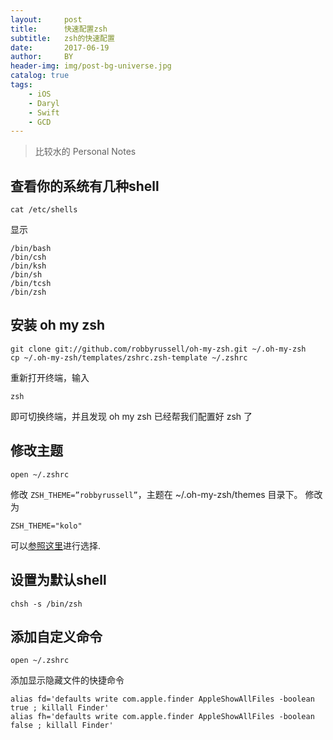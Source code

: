 ```yaml
---
layout:     post
title:      快速配置zsh
subtitle:   zsh的快速配置
date:       2017-06-19
author:     BY
header-img: img/post-bg-universe.jpg
catalog: true
tags:
    - iOS
    - Daryl
    - Swift
    - GCD
---
```



> 比较水的 Personal Notes

## 查看你的系统有几种shell

	cat /etc/shells

显示

	/bin/bash
	/bin/csh
	/bin/ksh
	/bin/sh
	/bin/tcsh
	/bin/zsh
	
## 安装 oh my zsh

	git clone git://github.com/robbyrussell/oh-my-zsh.git ~/.oh-my-zsh
	cp ~/.oh-my-zsh/templates/zshrc.zsh-template ~/.zshrc

重新打开终端，输入 
	
	zsh

即可切换终端，并且发现 oh my zsh 已经帮我们配置好 zsh 了

## 修改主题

	open ~/.zshrc 
	
修改 `ZSH_THEME=”robbyrussell”`，主题在 ~/.oh-my-zsh/themes 目录下。
修改为

	ZSH_THEME="kolo"

可以[参照这里](https://github.com/robbyrussell/oh-my-zsh/wiki/themes)进行选择.

## 设置为默认shell

	chsh -s /bin/zsh
	
## 添加自定义命令

	open ~/.zshrc
添加显示隐藏文件的快捷命令

	alias fd='defaults write com.apple.finder AppleShowAllFiles -boolean true ; killall Finder'
	alias fh='defaults write com.apple.finder AppleShowAllFiles -boolean false ; killall Finder'